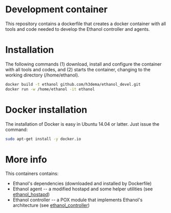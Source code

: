 # Development container #

This repository contains a dockerfile that creates a docker container with all tools and code needed to develop the Ethanol controller and agents.


# Installation #

The following commands (1) download, install and configure the container with all tools and codes, and (2) starts the container, changing to the working directory (/home/ethanol).

```bash
docker build -t ethanol github.com/h3dema/ethanol_devel.git
docker run -w /home/ethanol -it ethanol
```

# Docker installation #

The installation of Docker is easy in Ubuntu 14.04 or latter.
Just issue the command:

```bash
sudo apt-get install -y docker.io
```

# More info #

This containers contains:

* Ethanol's dependencies (downloaded and installed by Dockerfile)
* Ethanol agent -- a modified hostapd and some helper utilities (see [ethanol_hostapd](https://github.com/h3dema/ethanol_hostapd))
* Ethanol controller -- a POX module that implements Ethanol's architecture (see [ethanol_controller](https://github.com/h3dema/ethanol_controller))
